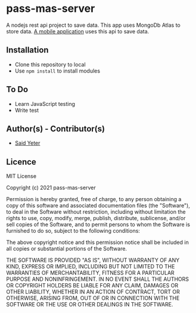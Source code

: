 # pass-mas-server

A nodejs rest api project to save data. This app uses MongoDb Atlas to store data. 
[A mobile application](https://github.com/kordiseps/pass-mas-mobile) uses this api to save data.

## Installation

 - Clone this repository to local 
 - Use `npm install` to install modules

## To Do 

 - Learn JavaScript testing
 - Write test

## Author(s) - Contributor(s)

 - [Said Yeter](https://github.com/kordiseps)

## Licence

MIT License

Copyright (c) 2021 pass-mas-server

Permission is hereby granted, free of charge, to any person obtaining a copy
of this software and associated documentation files (the "Software"), to deal
in the Software without restriction, including without limitation the rights
to use, copy, modify, merge, publish, distribute, sublicense, and/or sell
copies of the Software, and to permit persons to whom the Software is
furnished to do so, subject to the following conditions:

The above copyright notice and this permission notice shall be included in all
copies or substantial portions of the Software.

THE SOFTWARE IS PROVIDED "AS IS", WITHOUT WARRANTY OF ANY KIND, EXPRESS OR
IMPLIED, INCLUDING BUT NOT LIMITED TO THE WARRANTIES OF MERCHANTABILITY,
FITNESS FOR A PARTICULAR PURPOSE AND NONINFRINGEMENT. IN NO EVENT SHALL THE
AUTHORS OR COPYRIGHT HOLDERS BE LIABLE FOR ANY CLAIM, DAMAGES OR OTHER
LIABILITY, WHETHER IN AN ACTION OF CONTRACT, TORT OR OTHERWISE, ARISING FROM,
OUT OF OR IN CONNECTION WITH THE SOFTWARE OR THE USE OR OTHER DEALINGS IN THE
SOFTWARE.

